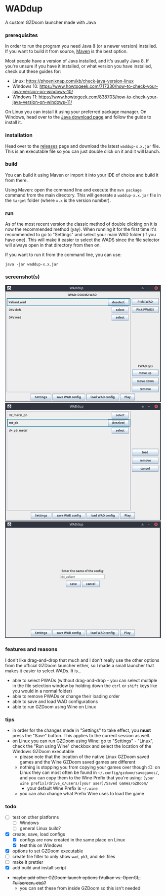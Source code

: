 # WADdup
A custom GZDoom launcher made with Java

### prerequisites

In order to run the program you need Java 8 (or a newer version) installed. If you want to build it from source, [Maven](https://maven.apache.org/download.cgi) is the best option.

Most people have a version of Java installed, and it's usually Java 8. If you're unsure if you have it installed, or what version you have installed, check out these guides for:
- Linux: https://phoenixnap.com/kb/check-java-version-linux
- Windows 10: https://www.howtogeek.com/717330/how-to-check-your-java-version-on-windows-10/
- Windows 11: https://www.howtogeek.com/838703/how-to-check-your-java-version-on-windows-11/

On Linux you can install it using your preferred package manager. On Windows, head over to the [Java download page](https://www.java.com/en/download/) and follow the guide to install it.

### installation

Head over to the [releases](https://github.com/slendersnax/WADdup/releases/) page and download the latest `waddup-x.x.jar` file. This is an executable file so you can just double click on it and it will launch.

### build

You can build it using Maven or import it into your IDE of choice and build it from there.

Using Maven: open the command line and execute the `mvn package` command from the main directory. This will generate a `waddup-x.x.jar` file in the `target` folder (where `x.x` is the version number).

### run

As of the most recent version the classic method of double clicking on it is now the recommended method (yay). When running it for the first time it's recommended to go to "Settings" and select your main WAD folder (if you have one). This will make it easier to select the WADS since the file selector will always open in that directory from then on.

If you want to run it from the command line, you can use:
```
java -jar waddup-x.x.jar
```

### screenshot(s)

![screenshot 1](screenshots/waddup_1.png?)
![screenshot 2](screenshots/waddup_2.png?)
![screenshot 3](screenshots/waddup_3.png?)

### features and reasons

I don't like drag-and-drop that much and I don't really use the other options from the official GZDoom launcher either, so I made a small launcher that makes it easier to select WADs. It is...

- able to select PWADs (without drag-and-drop - you can select multiple in the file selection window by holding down the `ctrl` or `shift` keys like you would in a normal folder)
- able to remove PWADs or change their loading order
- able to save and load WAD configurations
- able to run GZDoom using Wine on Linux

### tips

- in order for the changes made in "Settings" to take effect, you **must** press the "Save" button. This applies to the current session as well.
- on Linux you can run GZDoom using Wine: go to "Settings" - "Linux", check the "Run using Wine" checkbox and select the location of the Windows GZDoom executable
	- please note that the location of the native Linux GZDoom saved games and the Wine GZDoom saved games are different
	- nothing is stopping you from copying your games over though :D: on Linux they can most often be found in `~/.config/gzdoom/savegames/`, and you can copy them to the Wine Prefix that you're using: `[your wine prefix]/drive_c/users/[your user]/Saved Games/GZDoom/`
		- your default Wine Prefix is `~/.wine`
	- you can also change what Prefix Wine uses to load the game

### todo

- [ ] test on other platforms
	- [ ] Windows
	- [ ] general Linux build?
- [x] create, save, load configs
	- [x] configs are now created in the same place on Linux
	- [x] test this on Windows
- [x] options to set GZDoom executable
- [ ] create file filter to only show `wad`, `pk3`, and `deh` files 
- [ ] make it prettier
- [x] add build and install script
- ~~maybe add other GZDoom launch options (Vulkan vs. OpenGL, Fullscreen, etc)?~~
	- you can set these from inside GZDoom so this isn't needed